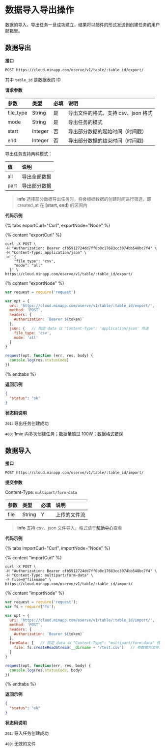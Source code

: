 # 数据导入导出操作

数据的导入、导出任务一旦成功建立，结果将以邮件的形式发送到创建任务的用户邮箱里。

## 数据导出

**接口**

`POST https://cloud.minapp.com/oserve/v1/table/:table_id/export/`

其中 `table_id` 是数据表的 ID

**请求参数**

|       参数     |       类型    | 必填  | 说明 |
| :------------ | :-----------  | :--- | :--- |
| file_type     | String        |  是  | 导出文件的格式，支持 csv、json 格式 |
| mode          | String        |  是  | 导出任务的模式 |
| start         | Integer       |  否  | 导出部分数据的起始时间（时间戳） |
| end           | Integer       |  否  | 导出部分数据的结束时间（时间戳)  |

导出任务支持两种模式：

|    值   |    说明      |
| :-----  | :---------  |
| all     |  导出全部数据 |
| part    |  导出部分数据 |

> **info**
> 选择部分数据导出任务时，将会根据数据的创建时间进行筛选，即 created_at 在 **[start, end)** 的区间内

**代码示例**

{% tabs exportCurl="Curl", exportNode="Node" %}

{% content "exportCurl" %}

```
curl -X POST \
-H "Authorization: Bearer cfb5912724dd7ff0b0c17683cc3074bb548bc7f4" \
-H "Content-Type: application/json" \
-d '{
    "file_type": "csv",
    "mode": "all"
  }' \
https://cloud.minapp.com/oserve/v1/table/:table_id/export/
```

{% content "exportNode" %}

```js
var request = require('request')

var opt = {
  uri: 'https://cloud.minapp.com/oserve/v1/table/:table_id/export/',
  method: 'POST',
  headers: {
    Authorization: `Bearer ${token}`
  },
  json: {   // 指定 data 以 "Content-Type": 'application/json' 传送
    file_type: 'csv',
    mode: 'all'
  }
}

request(opt, function (err, res, body) {
  console.log(res.statusCode)
})
```

{% endtabs %}

**返回示例**

```json
{
  "status": "ok"
}
```

**状态码说明**

`201`: 导出任务创建成功

`400`: 1min 内多次创建任务；数据量超过 100W；数据格式错误


## 数据导入

**接口**

`POST https://cloud.minapp.com/oserve/v1/table/:table_id/import/`

**提交参数**

Content-Type: `multipart/form-data`

| 参数           | 类型   | 必填 | 说明 |
| :------------ | :----- | :-- | :-- |
| file          | String | Y   | 上传的文件流 |

>**info**
>支持 csv、json 文件导入，格式请于[帮助中心](http://support.minapp.com/hc/kb/article/1079263/?from=draft)查看

**代码示例**

{% tabs importCurl="Curl", importNode="Node" %}

{% content "importCurl" %}

```
curl -X POST \
-H "Authorization: Bearer cfb5912724dd7ff0b0c17683cc3074bb548bc7f4" \
-H "Content-Type: multipart/form-data" \
-F file=@"filename" \
https://cloud.minapp.com/oserve/v1/table/:table_id/import/
```

{% content "importNode" %}

```js
var request = require('request');
var fs = require('fs');

var opt = {
  uri: 'https://cloud.minapp.com/oserve/v1/table/:table_id/import/',  
  method: 'POST',
  headers: {
    Authorization: `Bearer ${token}`
  },
  formData: {   // 指定 data 以 "Content-Type": "multipart/form-data" 传送
    file: fs.createReadStream(__dirname + '/test.csv')   // 参数需为文件流
  }
}

request(opt, function(err, res, body) {
  console.log(res.statusCode, body)
})
```

{% endtabs %}

**返回示例**

```json
{
  "status": "ok"
}
```

**状态码说明**

`201`: 导入任务创建成功

`400`: 无效的文件
